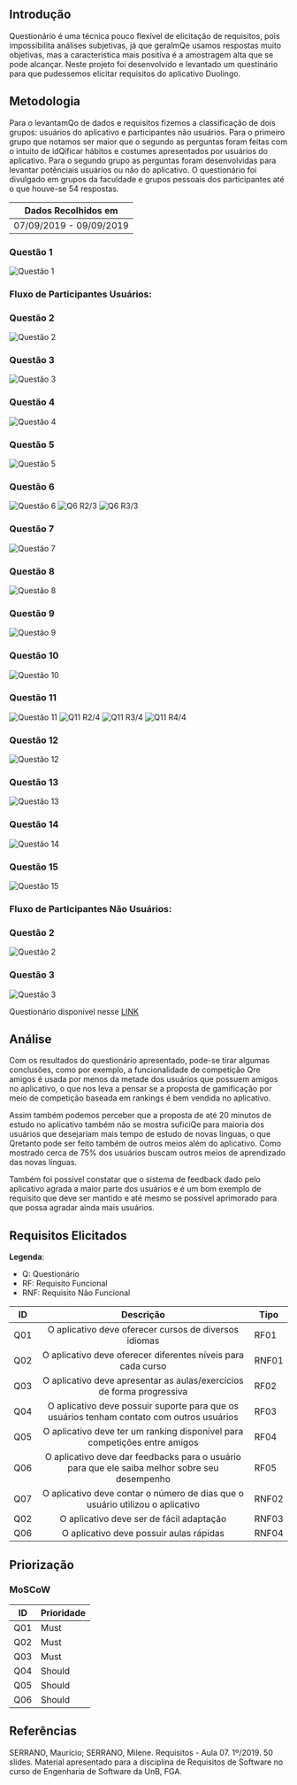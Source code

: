 ## Introdução

Questionário é uma técnica pouco flexível de elicitação de requisitos, pois impossibilita análises subjetivas, já que geralmQe usamos respostas muito objetivas, mas a caracteristica mais positíva é a amostragem alta que se pode alcançar. Neste projeto foi desenvolvido e levantado um questinário para que pudessemos elicitar requisitos do aplicativo Duolingo.

## Metodologia

Para o levantamQo de dados e requisitos fizemos a classificação de dois grupos: usuários do aplicativo e participantes não usuários. Para o primeiro grupo que notamos ser maior que o segundo as perguntas foram feitas com o intuito de idQificar hábitos e costumes apresentados por usuários do aplicativo. Para o segundo grupo as perguntas foram desenvolvidas para levantar potênciais usuários ou não do aplicativo. O questionário foi divulgado em grupos da faculdade e grupos pessoais dos participantes até o que houve-se 54 respostas.

| Dados Recolhidos em |
|-----------------|
| 07/09/2019 - 09/09/2019 |

### Questão 1
![Questão 1](https://i.imgur.com/scdZVi3.png)

### Fluxo de Participantes Usuários:

### Questão 2
![Questão 2](https://i.imgur.com/JR10kJO.png)

### Questão 3 
![Questão 3](https://i.imgur.com/J3LVMtw.png)

### Questão 4
![Questão 4](https://i.imgur.com/lbvwN2i.png)

### Questão 5
![Questão 5](https://i.imgur.com/oRXhEQl.png)

### Questão 6
![Questão 6](https://i.imgur.com/dm9StEH.png)
![Q6 R2/3](https://i.imgur.com/aUusTbs.png) ![Q6 R3/3](https://i.imgur.com/m9gDr5h.png)

### Questão 7
![Questão 7](https://i.imgur.com/pQfvNCa.png)

### Questão 8
![Questão 8](https://i.imgur.com/pQfvNCa.png)

### Questão 9
![Questão 9](https://i.imgur.com/Vcw8DfJ.png)

### Questão 10
![Questão 10](https://i.imgur.com/r4LSyOt.png)

### Questão 11
![Questão 11](https://i.imgur.com/wk46oQU.png)
![Q11 R2/4](https://i.imgur.com/50Whz0s.png) ![Q11 R3/4](https://i.imgur.com/CkWAjUd.png) ![Q11 R4/4](https://i.imgur.com/E7mVRmw.png)

### Questão 12
![Questão 12](https://i.imgur.com/tWtwzIr.png)

### Questão 13
![Questão 13](https://i.imgur.com/xFBYYdD.png)

### Questão 14
![Questão 14](https://i.imgur.com/e8mH0yk.png)

### Questão 15
![Questão 15](https://i.imgur.com/oAI9456.png)

### Fluxo de Participantes Não Usuários:

### Questão 2
![Questão 2](https://i.imgur.com/splBW6B.png)

### Questão 3
![Questão 3](https://i.imgur.com/OTg9jHR.png)

Questionário disponível nesse [LINK](https://forms.gle/rmCoUst9obQ5tCSC9)

## Análise

Com os resultados do questionário apresentado, pode-se tirar algumas conclusões, como por exemplo, a funcionalidade de competição Qre amigos é usada por menos da metade dos usuários que possuem amigos no aplicativo, o que nos leva a pensar se a proposta de gamificação por meio de competição baseada em rankings é bem vendida no aplicativo.

Assim também podemos perceber que a proposta de até 20 minutos de estudo no aplicativo também não se mostra suficiQe para maioria dos usuários que desejariam mais tempo de estudo de novas linguas, o que Qretanto pode ser feito também de outros meios além do aplicativo. Como mostrado cerca de 75% dos usuários buscam outros meios de aprendizado das novas línguas.

Também foi possível constatar que o sistema de feedback dado pelo aplicativo agrada a maior parte dos usuários e é um bom exemplo de requisito que deve ser mantido e até mesmo se possível aprimorado para que possa agradar ainda mais usuários.

## Requisitos Elicitados

**Legenda**:

* Q: Questionário
* RF: Requisito Funcional
* RNF: Requisito Não Funcional

| ID | Descrição | Tipo |
|----|:---------:|------|
| Q01  | O aplicativo deve oferecer cursos de diversos idiomas | RF01 |
| Q02  | O aplicativo deve oferecer diferentes níveis para cada curso | RNF01 |
| Q03  | O aplicativo deve apresentar as aulas/exercícios de forma progressiva | RF02 |
| Q04  | O aplicativo deve possuir suporte para que os usuários tenham contato com outros usuários | RF03 |
| Q05  | O aplicativo deve ter um ranking disponível para competições entre amigos | RF04 |
| Q06  | O aplicativo deve dar feedbacks para o usuário para que ele saiba melhor sobre seu desempenho | RF05 |
| Q07  | O aplicativo deve contar o número de dias que o usuário utilizou o aplicativo | RNF02 |
| Q02  | O aplicativo deve ser de fácil adaptação | RNF03 |
| Q06  | O aplicativo deve possuir aulas rápidas | RNF04 |

## Priorização

### MoSCoW

| ID | Prioridade |
|----|------------|
| Q01  | Must |
| Q02  | Must |
| Q03  | Must |
| Q04  | Should |
| Q05  | Should |
| Q06  | Should |


## Referências

SERRANO, Maurício; SERRANO, Milene. Requisitos - Aula 07. 1º/2019. 50 slides. Material apresentado para a disciplina de Requisitos de Software no curso de Engenharia de Software da UnB, FGA.
